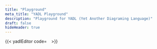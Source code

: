 ```yaml
---
title: "Playground"
meta_title: "YADL Playground"
description: "Playground for YADL (Yet Another Diagraming Language)"
draft: false
hideHeader: true
---
```


{{< yadlEditor code=
`
` >}}